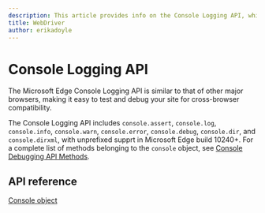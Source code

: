 ```yaml
---
description: This article provides info on the Console Logging API, which is used to let you communicate from your app to the F12 developer tools console.
title: WebDriver
author: erikadoyle
---
```


# Console Logging API

The Microsoft Edge Console Logging API is similar to that of other major browsers, making it easy to test and debug your site for cross-browser compatibility.

The Console Logging API includes `console.assert`, `console.log`, `console.info`, `console.warn`, `console.error`, `console.debug`, `console.dir`, and `console.dirxml`, with unprefixed supprt in Microsoft Edge build 10240+. For a complete list of methods belonging to the `console` object, see [Console Debugging API Methods](https://msdn.microsoft.com/library/hh772183(v=vs.85).aspx).



## API reference
[Console object](https://msdn.microsoft.com/library/hh772169.aspx)
